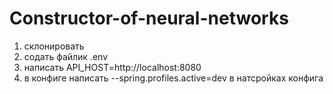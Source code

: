 # Constructor-of-neural-networks

1) склонировать
2) содать файлик .env
3) написать API_HOST=http://localhost:8080
4) в конфиге написать --spring.profiles.active=dev в натсройках конфига
